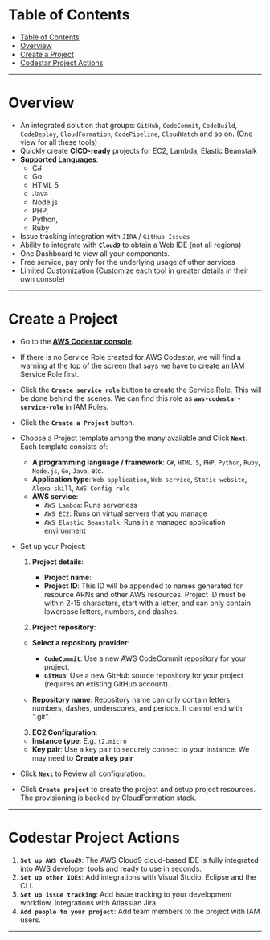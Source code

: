 # Table of Contents

- [Table of Contents](#table-of-contents)
- [Overview](#overview)
- [Create a Project](#create-a-project)
- [Codestar Project Actions](#codestar-project-actions)

---

# Overview

- An integrated solution that groups: `GitHub`, `CodeCommit`, `CodeBuild`, `CodeDeploy`, `CloudFormation`, `CodePipeline`, `CloudWatch` and so on. (One view for all these tools)
- Quickly create **CICD-ready** projects for EC2, Lambda, Elastic Beanstalk
- **Supported Languages**:
  - C#
  - Go
  - HTML 5
  - Java
  - Node.js
  - PHP,
  - Python,
  - Ruby
- Issue tracking integration with `JIRA` / `GitHub Issues`
- Ability to integrate with **`Cloud9`** to obtain a Web IDE (not all regions)
- One Dashboard to view all your components.
- Free service, pay only for the underlying usage of other services
- Limited Customization (Customize each tool in greater details in their own console)

---

# Create a Project

- Go to the **[AWS Codestar console](https://ap-southeast-1.console.aws.amazon.com/codesuite/codestar/projects?region=ap-southeast-1)**.

- If there is no Service Role created for AWS Codestar, we will find a warning at the top of the screen that says we have to create an IAM Service Role first.

- Click the **`Create service role`** button to create the Service Role. This will be done behind the scenes. We can find this role as **`aws-codestar-service-role`** in IAM Roles.

- Click the **`Create a Project`** button.

- Choose a Project template among the many available and Click **`Next`**. Each template consists of:

  - **A programming language / framework**: `C#`, `HTML 5`, `PHP`, `Python`, `Ruby`, `Node.js`, `Go`, `Java`, etc.
  - **Application type**: `Web application`, `Web service`, `Static website`, `Alexa skill`, `AWS Config rule`
  - **AWS service**:
    - `AWS Lambda`: Runs serverless
    - `AWS EC2`: Runs on virtual servers that you manage
    - `AWS Elastic Beanstalk`: Runs in a managed application environment

- Set up your Project:

  1. **Project details**:

     - **Project name**:
     - **Project ID**: This ID will be appended to names generated for resource ARNs and other AWS resources. Project ID must be within 2-15 characters, start with a letter, and can only contain lowercase letters, numbers, and dashes.

  2. **Project repository**:

  - **Select a repository provider**:

    - **`CodeCommit`**: Use a new AWS CodeCommit repository for your project.
    - **`GitHub`**: Use a new GitHub source repository for your project (requires an existing GitHub account).

  - **Repository name**: Repository name can only contain letters, numbers, dashes, underscores, and periods. It cannot end with ".git".

  3. **EC2 Configuration**:

  - **Instance type**: E.g. `t2.micro`
  - **Key pair**: Use a key pair to securely connect to your instance. We may need to **Create a key pair**

- Click **`Next`** to Review all configuration.

- Click **`Create project`** to create the project and setup project resources. The provisioning is backed by CloudFormation stack.

---

# Codestar Project Actions

1. **`Set up AWS Cloud9`**: The AWS Cloud9 cloud-based IDE is fully integrated into AWS developer tools and ready to use in seconds.
2. **`Set up other IDEs`**: Add integrations with Visual Studio, Eclipse and the CLI.
3. **`Set up issue tracking`**: Add issue tracking to your development workflow. Integrations with Atlassian Jira.
4. **`Add people to your project`**: Add team members to the project with IAM users.

---
